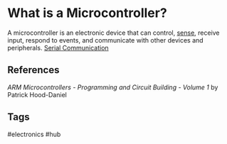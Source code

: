 # What is a Microcontroller?

A microcontroller is an electronic device that can control, [sense](../202305292338/README.md), receive input, respond to events, and communicate with other devices and peripherals. [Serial Communication  ](../202111021920/README.md)



## References
*ARM Microcontrollers - Programming and Circuit Building - Volume 1* by Patrick Hood-Daniel

## Tags
#electronics #hub

